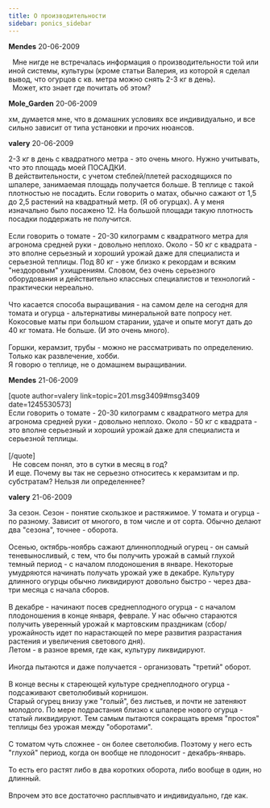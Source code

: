 ```yaml
---
title: О производительности
sidebar: ponics_sidebar
---
```


**Mendes** 20-06-2009

&nbsp;  Мне нигде не встречалась информация о производительности той или иной системы, культуры (кроме статьи Валерия, из которой я сделал вывод, что огурцов с кв. метра можно снять 2-3 кг в день).<br />&nbsp;  Может, кто знает где почитать об этом? 

**Mole_Garden** 20-06-2009

хм, думается мне, что в домашних условиях все индивидуально, и все сильно зависит от типа установки и прочих нюансов.

**valery** 20-06-2009

2-3 кг в день с квадратного метра - это очень много. Нужно учитывать, что это площадь моей ПОСАДКИ.<br />В действительности, с учетом стеблей/плетей расходящихся по шпалере, занимаемая площадь получается больше. В теплице с такой плотностью не посадить. Если говорить о матах, обычно сажают от 1,5 до 2,5 растений на квадратный метр. (Я об огурцах). А у меня изначально было посажено 12. На большой площади такую плотность посадки поддержать не получится.<br /><br />Если говорить о томате - 20-30 килограмм с квадратного метра для агронома средней руки - довольно неплохо. Около - 50 кг с квадрата - это вполне серьезный и хороший урожай даже для специалиста и серьезной теплицы. Под 80 кг - уже близко к рекордам и всяким &quot;нездоровым&quot; ухищрениям. Словом, без очень серьезного оборудования и действительно классных специалистов и технологий - практически нереально.<br /><br />Что касается способа выращивания - на самом деле на сегодня для томата и огурца - альтернативы минеральной вате попросу нет. Кокосовые маты при большом старании, удаче и опыте могут дать до 40 кг томата. Не больше. (И это очень много).<br /><br />Горшки, керамзит, трубы - можно не рассматривать по определению. Только как развлечение, хобби.<br />Я говорю о теплице, не о домашнем выращивании.<br />

**Mendes** 21-06-2009

[quote author=valery link=topic=201.msg3409#msg3409 date=1245530573]<br /> Если говорить о томате - 20-30 килограмм с квадратного метра для агронома средней руки - довольно неплохо. Около - 50 кг с квадрата - это вполне серьезный и хороший урожай даже для специалиста и серьезной теплицы.<br /><br />[/quote]<br />&nbsp; Не совсем понял, это в сутки в месяц в год?<br />И еще. Почему вы так не серьезно относитесь к керамзитам и пр. субстратам? Нельзя ли определеннее?

**valery** 21-06-2009

За сезон. Сезон - понятие скользкое и растяжимое. У томата и огурца - по разному. Зависит от многого, в том числе и от сорта. Обычно делают два &quot;сезона&quot;, точнее - оборота. <br /><br />Осенью, октябрь-ноябрь сажают длинноплодный огурец - он самый теневыносливый, с тем, что бы получить урожай в самый глухой темный период - с началом плодоношения в январе. Некоторые умудряются начинать получать урожай уже в декабре. Культуру длинного огурцы обычно ликвидируют довольно быстро - через два-три месяца с начала сборов.<br /><br />В декабре - начинают посев среднеплодного огурца - с началом плодоношения в конце января, феврале. У нас обычно стараются получить уверенный урожай к мартовским праздникам (сбор/урожайность идет по нарастающей по мере развития разрастания растения и увеличения светового дня). <br />Летом - в разное время, где как, культуру ликвидируют.<br /><br />Иногда пытаются и даже получается - организовать &quot;третий&quot; оборот.<br /><br />В конце весны к стареющей культуре среднеплодного огурца - подсаживают светолюбивый корнишон.<br />Старый огурец внизу уже &quot;голый&quot;, без листьев, и почти не затеняют молодого. По мере подрастания близко к шпалере нового огурца - статый ликвидируют. Тем самым пытаются сокращать время &quot;простоя&quot; теплицы без урожая между &quot;оборотами&quot;.<br /><br />С томатом чуть сложнее - он более светолюбив. Поэтому у него есть &quot;глухой&quot; период, когда он вообще не плодоносит - декабрь-январь. <br /><br />То есть его растят либо в два коротких оборота, либо вообще в один, но длинный.<br /><br />Впрочем это все достаточно расплывчато и индивидуально, где как.<br /><br /><br /><br />

